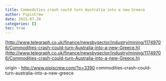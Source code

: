 ```yaml
---
title: Commodities crash could turn Australia into a new Greece
author: PipisCrew
date: 2015-07-20
categories: []
toc: true
---
```


[http://www.telegraph.co.uk/finance/newsbysector/industry/mining/11749706/Commodities-crash-could-turn-Australia-into-a-new-Greece.h](http://www.telegraph.co.uk/finance/newsbysector/industry/mining/11749706/Commodities-crash-could-turn-Australia-into-a-new-Greece.h)

[](http://arouraios.gr/2015/07/telegraph-oi-australoi-tha-ginoun/)

origin - http://www.pipiscrew.com/?p=3390 commodities-crash-could-turn-australia-into-a-new-greece